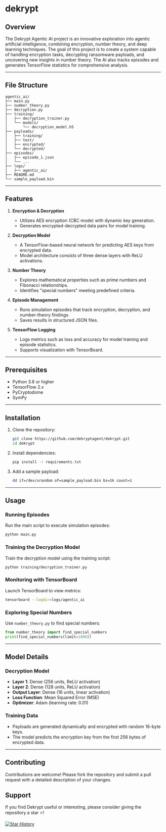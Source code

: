 
# dekrypt

## Overview

The Dekrypt Agentic AI project is an innovative exploration into agentic artificial intelligence, combining encryption, number theory, and deep learning techniques. The goal of this project is to create a system capable of handling encryption tasks, decrypting ransomware payloads, and uncovering new insights in number theory. The AI also tracks episodes and generates TensorFlow statistics for comprehensive analysis.

---

## File Structure

```
agentic_ai/
├── main.py                
├── number_theory.py      
├── decryption.py          
├── training/
│   ├── decryption_trainer.py  
│   └── models/
│       └── decryption_model.h5 
├── payloads/
│   ├── training/          
│   ├── test/              
│   ├── encrypted/         
│   └── decrypted/         
├── episodes/
│   ├── episode_1.json     
│   └── ...                
├── logs/
│   ├── agentic_ai/        
├── README.md              
└── sample_payload.bin     
```

---

## Features

1. **Encryption & Decryption**
   - Utilizes AES encryption (CBC mode) with dynamic key generation.
   - Generates encrypted-decrypted data pairs for model training.

2. **Decryption Model**
   - A TensorFlow-based neural network for predicting AES keys from encrypted data.
   - Model architecture consists of three dense layers with ReLU activations.

3. **Number Theory**
   - Explores mathematical properties such as prime numbers and Fibonacci relationships.
   - Identifies "special numbers" meeting predefined criteria.

4. **Episode Management**
   - Runs simulation episodes that track encryption, decryption, and number-theory findings.
   - Saves results in structured JSON files.

5. **TensorFlow Logging**
   - Logs metrics such as loss and accuracy for model training and episode statistics.
   - Supports visualization with TensorBoard.

---

## Prerequisites

- Python 3.8 or higher
- TensorFlow 2.x
- PyCryptodome
- SymPy

---

## Installation

1. Clone the repository:
   ```bash
   git clone https://github.com/dekryptagent/dekrypt.git
   cd dekrypt
   ```

2. Install dependencies:
   ```bash
   pip install -r requirements.txt
   ```

3. Add a sample payload:
   ```bash
   dd if=/dev/urandom of=sample_payload.bin bs=1k count=1
   ```

---

## Usage

### Running Episodes
Run the main script to execute simulation episodes:
```bash
python main.py
```

### Training the Decryption Model
Train the decryption model using the training script:
```bash
python training/decryption_trainer.py
```

### Monitoring with TensorBoard
Launch TensorBoard to view metrics:
```bash
tensorboard --logdir=logs/agentic_ai
```

### Exploring Special Numbers
Use `number_theory.py` to find special numbers:
```python
from number_theory import find_special_numbers
print(find_special_numbers(limit=1000))
```

---

## Model Details

### Decryption Model
- **Layer 1**: Dense (256 units, ReLU activation)
- **Layer 2**: Dense (128 units, ReLU activation)
- **Output Layer**: Dense (16 units, linear activation)
- **Loss Function**: Mean Squared Error (MSE)
- **Optimizer**: Adam (learning rate: 0.01)

### Training Data
- Payloads are generated dynamically and encrypted with random 16-byte keys.
- The model predicts the encryption key from the first 256 bytes of encrypted data.

---

## Contributing

Contributions are welcome! Please fork the repository and submit a pull request with a detailed description of your changes.

## Support

If you find Dekrypt useful or interesting, please consider giving the repository a star ⭐!

[![Star History](https://star-history.t3q.dev/github/dekryptagent/dekrypt.svg)](https://star-history.com/#dekryptagent/dekrypt&Date)


